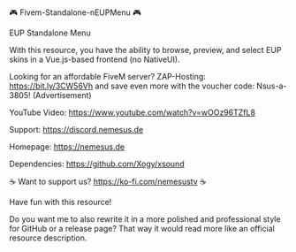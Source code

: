 🎮 Fivem-Standalone-nEUPMenu 🎮

EUP Standalone Menu

With this resource, you have the ability to browse, preview, and select EUP skins in a Vue.js-based frontend (no NativeUI).

Looking for an affordable FiveM server? ZAP-Hosting: https://bit.ly/3CW56Vh and save even more with the voucher code: Nsus-a-3805! (Advertisement)

YouTube Video: https://www.youtube.com/watch?v=wOOz96TZfL8

Support: https://discord.nemesus.de

Homepage: https://nemesus.de

Dependencies: https://github.com/Xogy/xsound

☕ Want to support us? https://ko-fi.com/nemesustv ☕

Have fun with this resource!

Do you want me to also rewrite it in a more polished and professional style for GitHub or a release page? That way it would read more like an official resource description.
